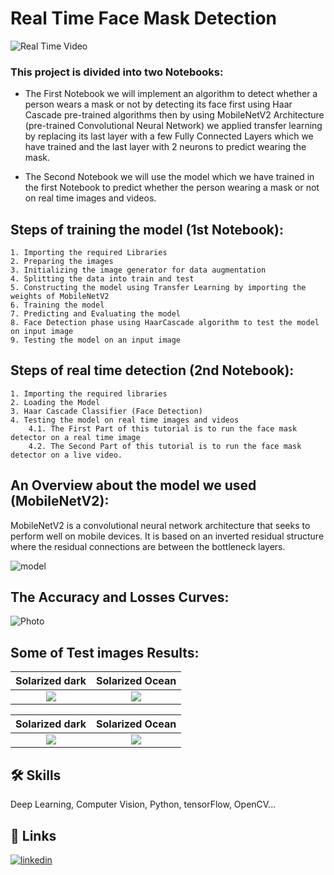 
# **Real Time Face Mask Detection**

![Real Time Video](https://github.com/MarwanMohamed95/Face_Mask_Detector/blob/main/Real%20Time%20Video.gif)

### This project is divided into two Notebooks:

- The First Notebook we will implement an algorithm to detect whether a person wears a mask or not by detecting its face first using Haar Cascade pre-trained algorithms then by using MobileNetV2 Architecture (pre-trained Convolutional Neural Network) we applied transfer learning by replacing its last layer with a few Fully Connected Layers which we have trained and the last layer with 2 neurons to predict wearing the mask.

- The Second Notebook we will use the model which we have trained in the first Notebook to predict whether the person wearing a mask or not on real time images and videos.


## Steps of training the model (1st Notebook):

    1. Importing the required Libraries
    2. Preparing the images
    3. Initializing the image generator for data augmentation
    4. Splitting the data into train and test
    5. Constructing the model using Transfer Learning by importing the weights of MobileNetV2
    6. Training the model
    7. Predicting and Evaluating the model
    8. Face Detection phase using HaarCascade algorithm to test the model on input image
    9. Testing the model on an input image

## Steps of real time detection (2nd Notebook):
    1. Importing the required libraries
    2. Loading the Model
    3. Haar Cascade Classifier (Face Detection)
    4. Testing the model on real time images and videos
        4.1. The First Part of this tutorial is to run the face mask detector on a real time image
        4.2. The Second Part of this tutorial is to run the face mask detector on a live video.


## An Overview about the model we used (MobileNetV2):

MobileNetV2 is a convolutional neural network architecture that seeks to perform well on mobile devices. It is based on an inverted residual structure where the residual connections are between the bottleneck layers.

![model](https://www.researchgate.net/publication/342856036/figure/fig3/AS:911929400885251@1594432320422/The-architecture-of-the-MobileNetv2-network.ppm)

## The Accuracy and Losses Curves:

![Photo](https://github.com/MarwanMohamed95/Face_Mask_Detector/blob/main/plot.png?raw=true)

## Some of Test images Results:

Solarized dark             |  Solarized Ocean
:-------------------------:|:-------------------------:
![](https://github.com/MarwanMohamed95/Face_Mask_Detector/blob/main/test.jfif?raw=true)  |  ![](https://github.com/MarwanMohamed95/Face_Mask_Detector/blob/main/Results/Test1Result.jpg?raw=true)


Solarized dark             |  Solarized Ocean
:-------------------------:|:-------------------------:
![](https://github.com/MarwanMohamed95/Face_Mask_Detector/blob/main/test.jfif?raw=true)  |  ![](https://github.com/MarwanMohamed95/Face_Mask_Detector/blob/main/Results/Test1Result.jpg?raw=true)



## 🛠 Skills
Deep Learning, Computer Vision, Python, tensorFlow, OpenCV...


## 🔗 Links
[![linkedin](https://img.shields.io/badge/linkedin-0A66C2?style=for-the-badge&logo=linkedin&logoColor=white)](https://www.linkedin.com/in/marwanabdelsalam95/)

